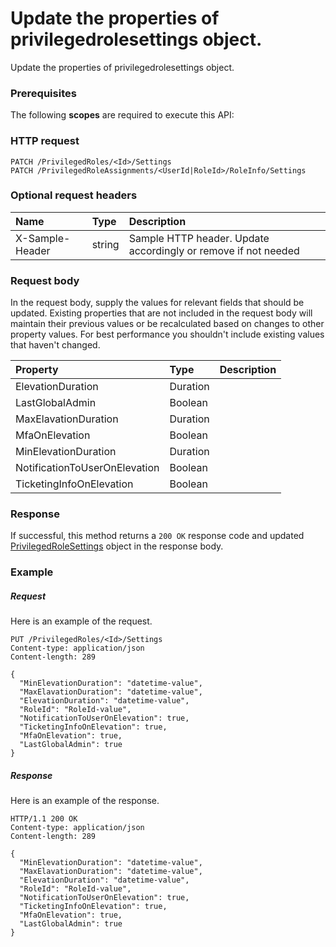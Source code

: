 # Update the properties of privilegedrolesettings object.

Update the properties of privilegedrolesettings object.
### Prerequisites
The following **scopes** are required to execute this API: 
### HTTP request
<!-- { "blockType": "ignored" } -->
```http
PATCH /PrivilegedRoles/<Id>/Settings
PATCH /PrivilegedRoleAssignments/<UserId|RoleId>/RoleInfo/Settings
```
### Optional request headers
| Name       | Type | Description|
|:-----------|:------|:----------|
| X-Sample-Header  | string  | Sample HTTP header. Update accordingly or remove if not needed|

### Request body
In the request body, supply the values for relevant fields that should be updated. Existing properties that are not included in the request body will maintain their previous values or be recalculated based on changes to other property values. For best performance you shouldn't include existing values that haven't changed.

| Property	   | Type	|Description|
|:---------------|:--------|:----------|
|ElevationDuration|Duration||
|LastGlobalAdmin|Boolean||
|MaxElavationDuration|Duration||
|MfaOnElevation|Boolean||
|MinElevationDuration|Duration||
|NotificationToUserOnElevation|Boolean||
|TicketingInfoOnElevation|Boolean||

### Response
If successful, this method returns a `200 OK` response code and updated [PrivilegedRoleSettings](../resources/privilegedrolesettings.md) object in the response body.
### Example
##### Request
Here is an example of the request.
<!-- {
  "blockType": "request",
  "name": "update_privilegedrolesettings"
}-->
```http
PUT /PrivilegedRoles/<Id>/Settings
Content-type: application/json
Content-length: 289

{
  "MinElevationDuration": "datetime-value",
  "MaxElavationDuration": "datetime-value",
  "ElevationDuration": "datetime-value",
  "RoleId": "RoleId-value",
  "NotificationToUserOnElevation": true,
  "TicketingInfoOnElevation": true,
  "MfaOnElevation": true,
  "LastGlobalAdmin": true
}
```
##### Response
Here is an example of the response.
<!-- {
  "blockType": "response",
  "truncated": false,
  "@odata.type": "microsoft.graph.privilegedrolesettings"
} -->
```http
HTTP/1.1 200 OK
Content-type: application/json
Content-length: 289

{
  "MinElevationDuration": "datetime-value",
  "MaxElavationDuration": "datetime-value",
  "ElevationDuration": "datetime-value",
  "RoleId": "RoleId-value",
  "NotificationToUserOnElevation": true,
  "TicketingInfoOnElevation": true,
  "MfaOnElevation": true,
  "LastGlobalAdmin": true
}
```

<!-- uuid: a7b19c54-3c4c-4aa2-9e91-0f659673b5e5
2015-10-19 08:55:36 UTC -->
<!-- {
  "type": "#page.annotation",
  "description": "Update the properties of privilegedrolesettings object.",
  "keywords": "",
  "section": "documentation",
  "tocPath": ""
}-->